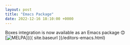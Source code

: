 ```yaml
---
layout: post
title: "Emacs Package"
date: 2022-12-16 18:10:00 +0000
---
```


Boxes integration is now available as an Emacs package 😊<br/>
[![MELPA](https://melpa.org/packages/boxes-badge.svg)]({{ site.baseurl }}/editors-emacs.html)
